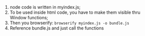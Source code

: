 1. node code is written in myindex.js;
2. To be used inside html code, you have to make them visible thru Window functions;
3. Then you browserify:
    `browserify myindex.js -o bundle.js`
4. Reference bundle.js and just call the functions    